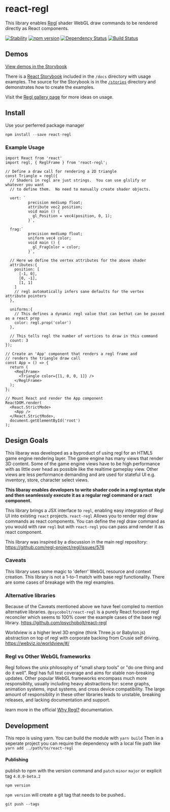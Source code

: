 # react-regl
This library enables [Regl](http://regl.party/) shader WebGL draw commands to be rendered directly as React components.

[![Stability](https://img.shields.io/badge/Stability-Experimental-orange.svg)](https://nodejs.org/api/documentation.html#documentation_stability_index)
[![npm version](https://badge.fury.io/js/react-regl.svg)](https://badge.fury.io/js/react-regl)
[![Dependency Status](https://david-dm.org/kevzettler/react-regl.svg)](https://david-dm.org/kevzettler/react-regl)
[![Build Status](https://travis-ci.org/kevzettler/react-regl.svg?branch=master)](https://travis-ci.org/kevzettler/react-regl)

## Demos
[View demos in the Storybook](https://kevzettler.com/react-regl)

There is a [React Storybook](https://storybook.js.org/) included in the `/docs` directory with usage examples. The source for the Storybook is in the [`/stories`](./src/stories) directory and demonstrates how to create the examples.

Visit the [Regl gallery page](http://regl.party/examples) for more ideas on usage.

## Install
Use your perferred package manager
```javascript
npm install --save react-regl
```

### Example Usage

```
import React from 'react'
import regl, { ReglFrame } from 'react-regl';

// Define a draw call for rendering a 2D triangle
const Triangle = regl({
  // Shaders in regl are just strings.  You can use glslify or whatever you want
  // to define them.  No need to manually create shader objects.

  vert: `
          precision mediump float;
          attribute vec2 position;
          void main () {
            gl_Position = vec4(position, 0, 1);
          }`,

  frag:`
          precision mediump float;
          uniform vec4 color;
          void main () {
            gl_FragColor = color;
          }`,

  // Here we define the vertex attributes for the above shader
  attributes:{
    position: [
      [-1, 0],
      [0, -1],
      [1, 1]
    ]
    // regl automatically infers sane defaults for the vertex attribute pointers
  },

  uniforms:{
    // This defines a dynamic regl value that can bethat can be passed as a react prop
    color: regl.prop('color')
  },

  // This tells regl the number of vertices to draw in this command
  count: 3
});

// Create an 'App' component that renders a regl frame and
// renders the triangle draw call
const App = () => {
  return (
    <ReglFrame>
      <Triangle color={[1, 0, 0, 1]} />
    </ReglFrame>
  );
};

// Mount React and render the App component
ReactDOM.render(
  <React.StrictMode>
    <App />
  </React.StrictMode>,
  document.getElementById('root')
);
```

## Design Goals
This libaray was developed as a byproduct of using regl for an HTML5 game engine rendering layer. The game engine has many views that render 3D content. Some of the game engine views have to be high performance with as little over head as possible like the realtime gameplay view. Other views are less performance demanding and are used for stateful UI e.g. inventory, store, character select views.

**This libaray enables developers to write shader code in a regl syntax style and then seamlesssly execute it as a regular regl command or a ract component.**

This library brings a JSX interface to `regl`, enabling easy integration of Regl UI into existing `react` projects. `react-regl` Allows you to render regl draw commands as react components. You can define the regl draw command as you would with raw `regl` but with `react-regl` you can pass arnd render it as react component.

This library was inspired by a discussion in the main regl repository: https://github.com/regl-project/regl/issues/576

### Caveats
This library uses some magic to 'deferr' WebGL resource and context creation. This library is not a 1-to-1 match with base regl functionality. There are some cases of breakage with the regl examples.

### Alternative libraries
Because of the Caveats mentioned above we have feel compled to mention alternative libraries. `@psycobolt/react-regl` is a purely React focused regl reconciler which seems to 100% cover the example cases of the base regl library.
https://github.com/psychobolt/react-regl

Worldview is a higher level 3D engine (think Three.js or Babylon.js) abstraction on top of regl with corporate backing from Crusie self driving.
https://webviz.io/worldview/#/

### Regl vs Other WebGL frameworks
Regl follows the unix philosophy of "small sharp tools" or "do one thing and do it well". Regl has full test coverage and aims for stable non-breaking updates. Other popular WebGL frameworks encompass much more responsiblity, usually including heavy abstractions for: scene graphs, animation systems, input systems, and cross device compatibility. The large amount of responsiblity in these other libraries leads to unstable, breaking releases, and lacking documentation and support.

learn more in the official [Why Regl?](https://github.com/regl-project/regl#why-regl) documentation.

## Development
This repo is using yarn. You can build the module with `yarn build` Then in a seperate project you can require the dependency with a local file path like `yarn add ../path/to/react-regl`


#### Publishing

publish to npm with the version command and `patch` `minor` `major` or explicit tag `4.0.0-beta.2`
```
npm version
```

`npm version` will create a git tag that needs to be pushed..
```
git push --tags

```
